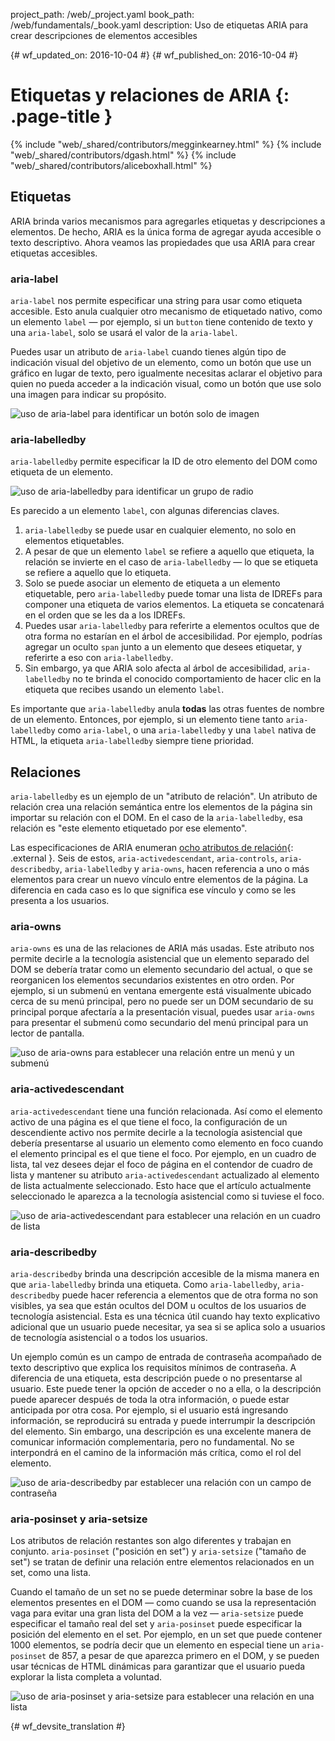 project_path: /web/_project.yaml
book_path: /web/fundamentals/_book.yaml
description: Uso de etiquetas ARIA para crear descripciones de elementos accesibles


{# wf_updated_on: 2016-10-04 #}
{# wf_published_on: 2016-10-04 #}

# Etiquetas y relaciones de ARIA {: .page-title }

{% include "web/_shared/contributors/megginkearney.html" %}
{% include "web/_shared/contributors/dgash.html" %}
{% include "web/_shared/contributors/aliceboxhall.html" %}

## Etiquetas

ARIA brinda varios mecanismos para agregarles etiquetas y descripciones a elementos.
De hecho, ARIA es la única forma de agregar ayuda accesible o texto descriptivo. Ahora
veamos las propiedades que usa ARIA para crear etiquetas accesibles.

### aria-label

`aria-label` nos permite especificar una string para usar como etiqueta accesible.
Esto anula cualquier otro mecanismo de etiquetado nativo, como un elemento `label`
&mdash; por ejemplo, si un `button` tiene contenido de texto y una `aria-label`,
solo se usará el valor de la `aria-label`.

Puedes usar un atributo de `aria-label` cuando tienes algún tipo de indicación
visual del objetivo de un elemento, como un botón que use un gráfico en lugar
de texto, pero igualmente necesitas aclarar el objetivo para quien no pueda acceder a la
indicación visual, como un botón que use solo una imagen para indicar su
propósito.

![uso de aria-label para identificar un botón solo de imagen](imgs/aria-label.jpg)

### aria-labelledby

`aria-labelledby` permite especificar la ID de otro elemento del DOM como
etiqueta de un elemento.

![uso de aria-labelledby para identificar un grupo de radio](imgs/aria-labelledby.jpg)

Es parecido a un elemento `label`, con algunas diferencias claves.

 1. `aria-labelledby` se puede usar en cualquier elemento, no solo en elementos etiquetables.
 1. A pesar de que un elemento `label` se refiere a aquello que etiqueta, la relación se
    invierte en el caso de `aria-labelledby` &mdash; lo que se
    etiqueta se refiere a aquello que lo etiqueta.
 1. Solo se puede asociar un elemento de etiqueta a un elemento etiquetable, pero
    `aria-labelledby` puede tomar una lista de IDREFs para componer una etiqueta de varios
    elementos. La etiqueta se concatenará en el orden que se les
    da a los IDREFs.
 1. Puedes usar `aria-labelledby` para referirte a elementos ocultos que
    de otra forma no estarían en el árbol de accesibilidad. Por ejemplo, podrías agregar un
    oculto `span` junto a un elemento que desees etiquetar, y referirte a eso con
    `aria-labelledby`.
 1. Sin embargo, ya que ARIA solo afecta al árbol de accesibilidad, `aria-labelledby`
    no te brinda el conocido comportamiento de hacer clic en la etiqueta que recibes usando un elemento
    `label`.

Es importante que `aria-labelledby` anula **todas** las otras fuentes de nombre de un
elemento. Entonces, por ejemplo, si un elemento tiene tanto `aria-labelledby` como
`aria-label`, o una `aria-labelledby` y una `label` nativa de HTML, la etiqueta
`aria-labelledby` siempre tiene prioridad.

## Relaciones

`aria-labelledby` es un ejemplo de un "atributo de relación". Un atributo
de relación crea una relación semántica entre los elementos de la página
sin importar su relación con el DOM. En el caso de la `aria-labelledby`, esa
relación es "este elemento etiquetado por ese elemento".

Las especificaciones de ARIA enumeran [ocho atributos
de relación](https://www.w3.org/TR/wai-aria/states_and_properties#attrs_relationships){: .external }.
Seis de estos, `aria-activedescendant`, `aria-controls`, `aria-describedby`,
`aria-labelledby` y `aria-owns`, hacen referencia a uno o más elementos para
crear un nuevo vínculo entre elementos de la página. La diferencia en cada caso es
lo que significa ese vínculo y como se les presenta a los usuarios.

### aria-owns

`aria-owns` es una de las relaciones de ARIA más usadas. Este atributo
nos permite decirle a la tecnología asistencial que un elemento separado del
DOM se debería tratar como un elemento secundario del actual, o que se reorganicen
los elementos secundarios existentes en otro orden. Por ejemplo, si un submenú
en ventana emergente está visualmente ubicado cerca de su menú principal, pero no puede ser un DOM secundario
de su principal porque afectaría a la presentación visual, puedes usar
`aria-owns` para presentar el submenú como secundario del menú principal para un lector de
pantalla.

![uso de aria-owns para establecer una relación entre un menú y un submenú](imgs/aria-owns.jpg)

### aria-activedescendant

`aria-activedescendant` tiene una función relacionada. Así como el elemento activo de una
página es el que tiene el foco, la configuración de un descendiente activo
nos permite decirle a la tecnología asistencial que debería presentarse al
usuario un elemento como elemento en foco cuando el elemento principal es el que tiene el foco. Por
ejemplo, en un cuadro de lista, tal vez desees dejar el foco de página en el contendor
de cuadro de lista y mantener su atributo `aria-activedescendant` actualizado al
elemento de lista actualmente seleccionado. Esto hace que el artículo actualmente seleccionado le aparezca a la
tecnología asistencial como si tuviese el foco.

![uso de aria-activedescendant para establecer una relación en un cuadro de lista](imgs/aria-activedescendant.jpg)

### aria-describedby

`aria-describedby` brinda una descripción accesible de la misma manera en que
`aria-labelledby` brinda una etiqueta. Como `aria-labelledby`, `aria-describedby`
puede hacer referencia a elementos que de otra forma no son visibles, ya sea que están ocultos del
DOM u ocultos de los usuarios de tecnología asistencial. Esta es una técnica útil cuando
hay texto explicativo adicional que un usuario puede necesitar, ya sea si se aplica
solo a usuarios de tecnología asistencial o a todos los usuarios.

Un ejemplo común es un campo de entrada de contraseña acompañado de
texto descriptivo que explica los requisitos mínimos de contraseña. A diferencia de una etiqueta,
esta descripción puede o no presentarse al usuario. Este puede tener la
opción de acceder o no a ella, o la descripción puede aparecer después de toda la otra información,
o puede estar anticipada por otra cosa. Por ejemplo, si el usuario está ingresando
información, se reproducirá su entrada y puede interrumpir la descripción
del elemento. Sin embargo, una descripción es una excelente manera de comunicar información complementaria,
pero no fundamental. No se interpondrá en el camino de la información
más crítica, como el rol del elemento.

![uso de aria-describedby par establecer una relación con un campo de contraseña](imgs/aria-describedby.jpg)

### aria-posinset y aria-setsize

Los atributos de relación restantes son algo diferentes y trabajan en conjunto.
`aria-posinset` ("posición en set") y `aria-setsize` ("tamaño de set") se tratan de
definir una relación entre elementos relacionados en un set, como una lista.

Cuando el tamaño de un set no se puede determinar sobre la base de los elementos presentes en el DOM
&mdash; como cuando se usa la representación vaga para evitar una gran lista
del DOM a la vez &mdash; `aria-setsize` puede especificar el tamaño real del set y
`aria-posinset` puede especificar la posición del elemento en el set. Por ejemplo, en un
set que puede contener 1000 elementos, se podría decir que un elemento en especial
tiene un `aria-posinset` de 857, a pesar de que aparezca primero en el DOM, y se pueden
usar técnicas de HTML dinámicas para garantizar que el usuario pueda explorar la lista completa a
voluntad.

![uso de aria-posinset y aria-setsize para establecer una relación en una lista](imgs/aria-posinset.jpg)


{# wf_devsite_translation #}
